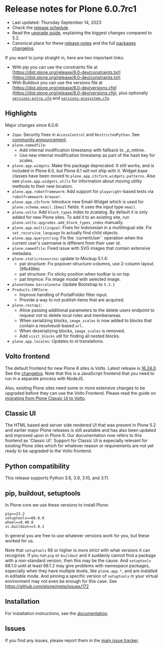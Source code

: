 # Release notes for Plone 6.0.7rc1

* Last updated: Thursday September 14, 2023
* Check the [release schedule](https://plone.org/download/release-schedule).
* Read the [upgrade guide](https://6.docs.plone.org/upgrade/index.html), explaining the biggest changes compared to 5.2.
* Canonical place for these [release notes](https://dist.plone.org/release/6.0-dev/RELEASE-NOTES.md) and the full [packages changelog](https://dist.plone.org/release/6.0-dev/changelog.txt).

If you want to jump straight in, here are two important links:

* With pip you can use the constraints file at [https://dist.plone.org/release/6.0-dev/constraints.txt](https://dist.plone.org/release/6.0-dev/constraints.txt)
* With Buildout you can use the versions file at [https://dist.plone.org/release/6.0-dev/versions.cfg](https://dist.plone.org/release/6.0-dev/versions.cfg), plus optionally [`versions-extra.cfg`](https://dist.plone.org/release/6.0-dev/versions-extra.cfg) and [`versions-ecosystem.cfg`](https://dist.plone.org/release/6.0-dev/versions-ecosystem.cfg).


## Highlights

Major changes since 6.0.6:

* `Zope`: Security fixes in `AccessControl` and `RestrictedPython`.  See [community announcement](https://community.plone.org/t/zope-4-8-9-and-5-8-4-released-with-a-security-fix/17849).
* `plone.namedfile`:
  * Add internal modification timestamp with fallback to _p_mtime.
  * Use new internal modification timestamp as part of the hash key for scales.
* `plone.app.widgets`: Make this package deprecated. It still works, and is included in Plone 6.0, but Plone 6.1 will not ship with it.
  Widget base classes have been moved to ``plone.app.z3cform.widgets.patterns``.
  Also see ``plone.app.widgets.utils`` for information about moving utility methods to their new location.
* `plone.app.robotframework`: Add support for `playwright`-based tests via `robotframework-browser`.
* `plone.app.z3cform`: Introduce new Email-Widget which is used for `plone.schema.email.IEmail` fields.  It uses the input type `email`.
* `plone.volto`: Add `block_types` index to zcatalog. By default it is only added for new Plone sites.
  To add it to an existing site, run `plone.volto.upgrades.add_block_types_index` manually.
* `plone.app.multilingual`: Fixes for Indonesian in a multilingual site.  Fix `set_recursive_language` to actually find child objects.
* `plone.app.querystring`: Fix the `currentUser`` operation when the current user's username is different from their user id.
* `plone.namedfile`: Fixed issue with SVG images that contain extensive metadata.
* `plone.staticresources`: update to Mockup 5.1.4:
  * pat structure: Fix popover-structure-columns, use 2-column layout. (9fb499e)
  * pat structure: Fix sticky position when toolbar is on top.
  * pat tinymce: Fix image modal with selected image.
* `plonetheme.barceloneta`: Update Bootstrap to `5.3.1`
* `Products.CMFCore`:
  * Improve handling of PortalFolder filter input.
  * Provide a way to not publish items that are acquired.
* `plone.restapi`:
  * Allow passing additional parameters to the delete users endpoint to request not to delete local roles and memberareas.
  * When serializing blocks, `image_scales` is now added to blocks that contain a resolveuid-based `url`.
  * When deserializing blocks, `image_scales` is removed.
  * Add `visit_blocks` util for finding all nested blocks.
* `plone.app.locales`: Updates to nl translations.


## Volto frontend

The default frontend for new Plone 6 sites is Volto. Latest release is [16.24.0](https://www.npmjs.com/package/@plone/volto/v/16.24.0).  See the [changelog](https://github.com/plone/volto/blob/16.24.0/CHANGELOG.md).
Note that this is a JavaScript frontend that you need to run in a separate process with NodeJS.

Also, existing Plone sites need some or more extensive changes to be upgraded before they can use the Volto Frontend. Please read the guide on [migrating from Plone Classic UI to Volto](https://6.docs.plone.org/backend/upgrading/version-specific-migration/migrate-to-volto.html).


## Classic UI

The HTML based and server side rendered UI that was present in Plone 5.2 and earlier major Plone releases is still available and has also been updated and improved upon in Plone 6.  Our documentation now refers to this frontend as 'Classic UI'.  Support for Classic UI is especially relevant for existing Plone sites which for whatever reason or requirements are not yet ready to be upgraded to the Volto frontend.


## Python compatibility

This release supports Python 3.8, 3.9, 3.10, and 3.11.


## pip, buildout, setuptools

In Plone core we use these versions to install Plone:

```
pip==23.2
setuptools==68.0.0
wheel==0.40.0
zc.buildout==3.0.1
```

In general you are free to use whatever versions work for you, but these worked for us.

Note that `setuptools` 66 or higher is more strict with what versions it can recognize.  If you run `pip` or `buildout` and it suddenly cannot find a package with a non-standard version, then this may be the cause.
And  `setuptools` 68.1.0 until at least 68.1.2 may give problems with namespace packages, especially when they have multiple levels, like `plone.app.*`, and are installed in editable mode.  And pinning a specific version of `setuptools` in your virtual environment may not even be enough for this case.  See https://github.com/plone/meta/issues/172


## Installation

For installation instructions, see the [documentation](https://6.docs.plone.org/install/index.html).


## Issues

If you find any issues, please report them in the [main issue tracker](https://github.com/plone/Products.CMFPlone/issues).
